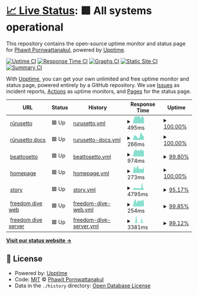 # [📈 Live Status](https://status.helloyeew.dev): <!--live status--> **🟩 All systems operational**

This repository contains the open-source uptime monitor and status page for [Phawit Pornwattanakul](helloyeew.dev), powered by [Upptime](https://github.com/upptime/upptime).

[![Uptime CI](https://github.com/helloyeew/site-uptime-monitor/workflows/Uptime%20CI/badge.svg)](https://github.com/helloyeew/site-uptime-monitor/actions?query=workflow%3A%22Uptime+CI%22)
[![Response Time CI](https://github.com/helloyeew/site-uptime-monitor/workflows/Response%20Time%20CI/badge.svg)](https://github.com/helloyeew/site-uptime-monitor/actions?query=workflow%3A%22Response+Time+CI%22)
[![Graphs CI](https://github.com/helloyeew/site-uptime-monitor/workflows/Graphs%20CI/badge.svg)](https://github.com/helloyeew/site-uptime-monitor/actions?query=workflow%3A%22Graphs+CI%22)
[![Static Site CI](https://github.com/helloyeew/site-uptime-monitor/workflows/Static%20Site%20CI/badge.svg)](https://github.com/helloyeew/site-uptime-monitor/actions?query=workflow%3A%22Static+Site+CI%22)
[![Summary CI](https://github.com/helloyeew/site-uptime-monitor/workflows/Summary%20CI/badge.svg)](https://github.com/helloyeew/site-uptime-monitor/actions?query=workflow%3A%22Summary+CI%22)

With [Upptime](https://upptime.js.org), you can get your own unlimited and free uptime monitor and status page, powered entirely by a GitHub repository. We use [Issues](https://github.com/helloyeew/site-uptime-monitor/issues) as incident reports, [Actions](https://github.com/helloyeew/site-uptime-monitor/actions) as uptime monitors, and [Pages](https://status.helloyeew.dev) for the status page.

<!--start: status pages-->
<!-- This summary is generated by Upptime (https://github.com/upptime/upptime) -->
<!-- Do not edit this manually, your changes will be overwritten -->
<!-- prettier-ignore -->
| URL | Status | History | Response Time | Uptime |
| --- | ------ | ------- | ------------- | ------ |
| <img alt="" src="https://icons.duckduckgo.com/ip3/rulesets.info.ico" height="13"> [rūrusetto](https://rulesets.info/) | 🟩 Up | [rurusetto.yml](https://github.com/HelloYeew/site-uptime-monitor/commits/HEAD/history/rurusetto.yml) | <details><summary><img alt="Response time graph" src="./graphs/rurusetto/response-time-week.png" height="20"> 495ms</summary><br><a href="https://helloyeew.github.io/site-uptime-monitor/history/rurusetto"><img alt="Response time 647" src="https://img.shields.io/endpoint?url=https%3A%2F%2Fraw.githubusercontent.com%2FHelloYeew%2Fsite-uptime-monitor%2FHEAD%2Fapi%2Frurusetto%2Fresponse-time.json"></a><br><a href="https://helloyeew.github.io/site-uptime-monitor/history/rurusetto"><img alt="24-hour response time 342" src="https://img.shields.io/endpoint?url=https%3A%2F%2Fraw.githubusercontent.com%2FHelloYeew%2Fsite-uptime-monitor%2FHEAD%2Fapi%2Frurusetto%2Fresponse-time-day.json"></a><br><a href="https://helloyeew.github.io/site-uptime-monitor/history/rurusetto"><img alt="7-day response time 495" src="https://img.shields.io/endpoint?url=https%3A%2F%2Fraw.githubusercontent.com%2FHelloYeew%2Fsite-uptime-monitor%2FHEAD%2Fapi%2Frurusetto%2Fresponse-time-week.json"></a><br><a href="https://helloyeew.github.io/site-uptime-monitor/history/rurusetto"><img alt="30-day response time 449" src="https://img.shields.io/endpoint?url=https%3A%2F%2Fraw.githubusercontent.com%2FHelloYeew%2Fsite-uptime-monitor%2FHEAD%2Fapi%2Frurusetto%2Fresponse-time-month.json"></a><br><a href="https://helloyeew.github.io/site-uptime-monitor/history/rurusetto"><img alt="1-year response time 542" src="https://img.shields.io/endpoint?url=https%3A%2F%2Fraw.githubusercontent.com%2FHelloYeew%2Fsite-uptime-monitor%2FHEAD%2Fapi%2Frurusetto%2Fresponse-time-year.json"></a></details> | <details><summary><a href="https://helloyeew.github.io/site-uptime-monitor/history/rurusetto">100.00%</a></summary><a href="https://helloyeew.github.io/site-uptime-monitor/history/rurusetto"><img alt="All-time uptime 99.97%" src="https://img.shields.io/endpoint?url=https%3A%2F%2Fraw.githubusercontent.com%2FHelloYeew%2Fsite-uptime-monitor%2FHEAD%2Fapi%2Frurusetto%2Fuptime.json"></a><br><a href="https://helloyeew.github.io/site-uptime-monitor/history/rurusetto"><img alt="24-hour uptime 100.00%" src="https://img.shields.io/endpoint?url=https%3A%2F%2Fraw.githubusercontent.com%2FHelloYeew%2Fsite-uptime-monitor%2FHEAD%2Fapi%2Frurusetto%2Fuptime-day.json"></a><br><a href="https://helloyeew.github.io/site-uptime-monitor/history/rurusetto"><img alt="7-day uptime 100.00%" src="https://img.shields.io/endpoint?url=https%3A%2F%2Fraw.githubusercontent.com%2FHelloYeew%2Fsite-uptime-monitor%2FHEAD%2Fapi%2Frurusetto%2Fuptime-week.json"></a><br><a href="https://helloyeew.github.io/site-uptime-monitor/history/rurusetto"><img alt="30-day uptime 100.00%" src="https://img.shields.io/endpoint?url=https%3A%2F%2Fraw.githubusercontent.com%2FHelloYeew%2Fsite-uptime-monitor%2FHEAD%2Fapi%2Frurusetto%2Fuptime-month.json"></a><br><a href="https://helloyeew.github.io/site-uptime-monitor/history/rurusetto"><img alt="1-year uptime 99.96%" src="https://img.shields.io/endpoint?url=https%3A%2F%2Fraw.githubusercontent.com%2FHelloYeew%2Fsite-uptime-monitor%2FHEAD%2Fapi%2Frurusetto%2Fuptime-year.json"></a></details>
| <img alt="" src="https://icons.duckduckgo.com/ip3/docs.rulesets.info.ico" height="13"> [rūrusetto docs](https://docs.rulesets.info/) | 🟩 Up | [rurusetto-docs.yml](https://github.com/HelloYeew/site-uptime-monitor/commits/HEAD/history/rurusetto-docs.yml) | <details><summary><img alt="Response time graph" src="./graphs/rurusetto-docs/response-time-week.png" height="20"> 266ms</summary><br><a href="https://helloyeew.github.io/site-uptime-monitor/history/rurusetto-docs"><img alt="Response time 384" src="https://img.shields.io/endpoint?url=https%3A%2F%2Fraw.githubusercontent.com%2FHelloYeew%2Fsite-uptime-monitor%2FHEAD%2Fapi%2Frurusetto-docs%2Fresponse-time.json"></a><br><a href="https://helloyeew.github.io/site-uptime-monitor/history/rurusetto-docs"><img alt="24-hour response time 282" src="https://img.shields.io/endpoint?url=https%3A%2F%2Fraw.githubusercontent.com%2FHelloYeew%2Fsite-uptime-monitor%2FHEAD%2Fapi%2Frurusetto-docs%2Fresponse-time-day.json"></a><br><a href="https://helloyeew.github.io/site-uptime-monitor/history/rurusetto-docs"><img alt="7-day response time 266" src="https://img.shields.io/endpoint?url=https%3A%2F%2Fraw.githubusercontent.com%2FHelloYeew%2Fsite-uptime-monitor%2FHEAD%2Fapi%2Frurusetto-docs%2Fresponse-time-week.json"></a><br><a href="https://helloyeew.github.io/site-uptime-monitor/history/rurusetto-docs"><img alt="30-day response time 269" src="https://img.shields.io/endpoint?url=https%3A%2F%2Fraw.githubusercontent.com%2FHelloYeew%2Fsite-uptime-monitor%2FHEAD%2Fapi%2Frurusetto-docs%2Fresponse-time-month.json"></a><br><a href="https://helloyeew.github.io/site-uptime-monitor/history/rurusetto-docs"><img alt="1-year response time 395" src="https://img.shields.io/endpoint?url=https%3A%2F%2Fraw.githubusercontent.com%2FHelloYeew%2Fsite-uptime-monitor%2FHEAD%2Fapi%2Frurusetto-docs%2Fresponse-time-year.json"></a></details> | <details><summary><a href="https://helloyeew.github.io/site-uptime-monitor/history/rurusetto-docs">100.00%</a></summary><a href="https://helloyeew.github.io/site-uptime-monitor/history/rurusetto-docs"><img alt="All-time uptime 99.95%" src="https://img.shields.io/endpoint?url=https%3A%2F%2Fraw.githubusercontent.com%2FHelloYeew%2Fsite-uptime-monitor%2FHEAD%2Fapi%2Frurusetto-docs%2Fuptime.json"></a><br><a href="https://helloyeew.github.io/site-uptime-monitor/history/rurusetto-docs"><img alt="24-hour uptime 100.00%" src="https://img.shields.io/endpoint?url=https%3A%2F%2Fraw.githubusercontent.com%2FHelloYeew%2Fsite-uptime-monitor%2FHEAD%2Fapi%2Frurusetto-docs%2Fuptime-day.json"></a><br><a href="https://helloyeew.github.io/site-uptime-monitor/history/rurusetto-docs"><img alt="7-day uptime 100.00%" src="https://img.shields.io/endpoint?url=https%3A%2F%2Fraw.githubusercontent.com%2FHelloYeew%2Fsite-uptime-monitor%2FHEAD%2Fapi%2Frurusetto-docs%2Fuptime-week.json"></a><br><a href="https://helloyeew.github.io/site-uptime-monitor/history/rurusetto-docs"><img alt="30-day uptime 100.00%" src="https://img.shields.io/endpoint?url=https%3A%2F%2Fraw.githubusercontent.com%2FHelloYeew%2Fsite-uptime-monitor%2FHEAD%2Fapi%2Frurusetto-docs%2Fuptime-month.json"></a><br><a href="https://helloyeew.github.io/site-uptime-monitor/history/rurusetto-docs"><img alt="1-year uptime 99.95%" src="https://img.shields.io/endpoint?url=https%3A%2F%2Fraw.githubusercontent.com%2FHelloYeew%2Fsite-uptime-monitor%2FHEAD%2Fapi%2Frurusetto-docs%2Fuptime-year.json"></a></details>
| <img alt="" src="https://icons.duckduckgo.com/ip3/beatsets.info.ico" height="13"> [beattosetto](https://beatsets.info/) | 🟩 Up | [beattosetto.yml](https://github.com/HelloYeew/site-uptime-monitor/commits/HEAD/history/beattosetto.yml) | <details><summary><img alt="Response time graph" src="./graphs/beattosetto/response-time-week.png" height="20"> 974ms</summary><br><a href="https://helloyeew.github.io/site-uptime-monitor/history/beattosetto"><img alt="Response time 986" src="https://img.shields.io/endpoint?url=https%3A%2F%2Fraw.githubusercontent.com%2FHelloYeew%2Fsite-uptime-monitor%2FHEAD%2Fapi%2Fbeattosetto%2Fresponse-time.json"></a><br><a href="https://helloyeew.github.io/site-uptime-monitor/history/beattosetto"><img alt="24-hour response time 821" src="https://img.shields.io/endpoint?url=https%3A%2F%2Fraw.githubusercontent.com%2FHelloYeew%2Fsite-uptime-monitor%2FHEAD%2Fapi%2Fbeattosetto%2Fresponse-time-day.json"></a><br><a href="https://helloyeew.github.io/site-uptime-monitor/history/beattosetto"><img alt="7-day response time 974" src="https://img.shields.io/endpoint?url=https%3A%2F%2Fraw.githubusercontent.com%2FHelloYeew%2Fsite-uptime-monitor%2FHEAD%2Fapi%2Fbeattosetto%2Fresponse-time-week.json"></a><br><a href="https://helloyeew.github.io/site-uptime-monitor/history/beattosetto"><img alt="30-day response time 957" src="https://img.shields.io/endpoint?url=https%3A%2F%2Fraw.githubusercontent.com%2FHelloYeew%2Fsite-uptime-monitor%2FHEAD%2Fapi%2Fbeattosetto%2Fresponse-time-month.json"></a><br><a href="https://helloyeew.github.io/site-uptime-monitor/history/beattosetto"><img alt="1-year response time 978" src="https://img.shields.io/endpoint?url=https%3A%2F%2Fraw.githubusercontent.com%2FHelloYeew%2Fsite-uptime-monitor%2FHEAD%2Fapi%2Fbeattosetto%2Fresponse-time-year.json"></a></details> | <details><summary><a href="https://helloyeew.github.io/site-uptime-monitor/history/beattosetto">99.80%</a></summary><a href="https://helloyeew.github.io/site-uptime-monitor/history/beattosetto"><img alt="All-time uptime 99.99%" src="https://img.shields.io/endpoint?url=https%3A%2F%2Fraw.githubusercontent.com%2FHelloYeew%2Fsite-uptime-monitor%2FHEAD%2Fapi%2Fbeattosetto%2Fuptime.json"></a><br><a href="https://helloyeew.github.io/site-uptime-monitor/history/beattosetto"><img alt="24-hour uptime 100.00%" src="https://img.shields.io/endpoint?url=https%3A%2F%2Fraw.githubusercontent.com%2FHelloYeew%2Fsite-uptime-monitor%2FHEAD%2Fapi%2Fbeattosetto%2Fuptime-day.json"></a><br><a href="https://helloyeew.github.io/site-uptime-monitor/history/beattosetto"><img alt="7-day uptime 99.80%" src="https://img.shields.io/endpoint?url=https%3A%2F%2Fraw.githubusercontent.com%2FHelloYeew%2Fsite-uptime-monitor%2FHEAD%2Fapi%2Fbeattosetto%2Fuptime-week.json"></a><br><a href="https://helloyeew.github.io/site-uptime-monitor/history/beattosetto"><img alt="30-day uptime 99.95%" src="https://img.shields.io/endpoint?url=https%3A%2F%2Fraw.githubusercontent.com%2FHelloYeew%2Fsite-uptime-monitor%2FHEAD%2Fapi%2Fbeattosetto%2Fuptime-month.json"></a><br><a href="https://helloyeew.github.io/site-uptime-monitor/history/beattosetto"><img alt="1-year uptime 100.00%" src="https://img.shields.io/endpoint?url=https%3A%2F%2Fraw.githubusercontent.com%2FHelloYeew%2Fsite-uptime-monitor%2FHEAD%2Fapi%2Fbeattosetto%2Fuptime-year.json"></a></details>
| <img alt="" src="https://icons.duckduckgo.com/ip3/helloyeew.dev.ico" height="13"> [homepage](https://helloyeew.dev/) | 🟩 Up | [homepage.yml](https://github.com/HelloYeew/site-uptime-monitor/commits/HEAD/history/homepage.yml) | <details><summary><img alt="Response time graph" src="./graphs/homepage/response-time-week.png" height="20"> 273ms</summary><br><a href="https://helloyeew.github.io/site-uptime-monitor/history/homepage"><img alt="Response time 338" src="https://img.shields.io/endpoint?url=https%3A%2F%2Fraw.githubusercontent.com%2FHelloYeew%2Fsite-uptime-monitor%2FHEAD%2Fapi%2Fhomepage%2Fresponse-time.json"></a><br><a href="https://helloyeew.github.io/site-uptime-monitor/history/homepage"><img alt="24-hour response time 334" src="https://img.shields.io/endpoint?url=https%3A%2F%2Fraw.githubusercontent.com%2FHelloYeew%2Fsite-uptime-monitor%2FHEAD%2Fapi%2Fhomepage%2Fresponse-time-day.json"></a><br><a href="https://helloyeew.github.io/site-uptime-monitor/history/homepage"><img alt="7-day response time 273" src="https://img.shields.io/endpoint?url=https%3A%2F%2Fraw.githubusercontent.com%2FHelloYeew%2Fsite-uptime-monitor%2FHEAD%2Fapi%2Fhomepage%2Fresponse-time-week.json"></a><br><a href="https://helloyeew.github.io/site-uptime-monitor/history/homepage"><img alt="30-day response time 310" src="https://img.shields.io/endpoint?url=https%3A%2F%2Fraw.githubusercontent.com%2FHelloYeew%2Fsite-uptime-monitor%2FHEAD%2Fapi%2Fhomepage%2Fresponse-time-month.json"></a><br><a href="https://helloyeew.github.io/site-uptime-monitor/history/homepage"><img alt="1-year response time 344" src="https://img.shields.io/endpoint?url=https%3A%2F%2Fraw.githubusercontent.com%2FHelloYeew%2Fsite-uptime-monitor%2FHEAD%2Fapi%2Fhomepage%2Fresponse-time-year.json"></a></details> | <details><summary><a href="https://helloyeew.github.io/site-uptime-monitor/history/homepage">100.00%</a></summary><a href="https://helloyeew.github.io/site-uptime-monitor/history/homepage"><img alt="All-time uptime 100.00%" src="https://img.shields.io/endpoint?url=https%3A%2F%2Fraw.githubusercontent.com%2FHelloYeew%2Fsite-uptime-monitor%2FHEAD%2Fapi%2Fhomepage%2Fuptime.json"></a><br><a href="https://helloyeew.github.io/site-uptime-monitor/history/homepage"><img alt="24-hour uptime 100.00%" src="https://img.shields.io/endpoint?url=https%3A%2F%2Fraw.githubusercontent.com%2FHelloYeew%2Fsite-uptime-monitor%2FHEAD%2Fapi%2Fhomepage%2Fuptime-day.json"></a><br><a href="https://helloyeew.github.io/site-uptime-monitor/history/homepage"><img alt="7-day uptime 100.00%" src="https://img.shields.io/endpoint?url=https%3A%2F%2Fraw.githubusercontent.com%2FHelloYeew%2Fsite-uptime-monitor%2FHEAD%2Fapi%2Fhomepage%2Fuptime-week.json"></a><br><a href="https://helloyeew.github.io/site-uptime-monitor/history/homepage"><img alt="30-day uptime 100.00%" src="https://img.shields.io/endpoint?url=https%3A%2F%2Fraw.githubusercontent.com%2FHelloYeew%2Fsite-uptime-monitor%2FHEAD%2Fapi%2Fhomepage%2Fuptime-month.json"></a><br><a href="https://helloyeew.github.io/site-uptime-monitor/history/homepage"><img alt="1-year uptime 100.00%" src="https://img.shields.io/endpoint?url=https%3A%2F%2Fraw.githubusercontent.com%2FHelloYeew%2Fsite-uptime-monitor%2FHEAD%2Fapi%2Fhomepage%2Fuptime-year.json"></a></details>
| <img alt="" src="https://icons.duckduckgo.com/ip3/story.helloyeew.dev.ico" height="13"> [story](https://story.helloyeew.dev/) | 🟩 Up | [story.yml](https://github.com/HelloYeew/site-uptime-monitor/commits/HEAD/history/story.yml) | <details><summary><img alt="Response time graph" src="./graphs/story/response-time-week.png" height="20"> 4795ms</summary><br><a href="https://helloyeew.github.io/site-uptime-monitor/history/story"><img alt="Response time 1239" src="https://img.shields.io/endpoint?url=https%3A%2F%2Fraw.githubusercontent.com%2FHelloYeew%2Fsite-uptime-monitor%2FHEAD%2Fapi%2Fstory%2Fresponse-time.json"></a><br><a href="https://helloyeew.github.io/site-uptime-monitor/history/story"><img alt="24-hour response time 16009" src="https://img.shields.io/endpoint?url=https%3A%2F%2Fraw.githubusercontent.com%2FHelloYeew%2Fsite-uptime-monitor%2FHEAD%2Fapi%2Fstory%2Fresponse-time-day.json"></a><br><a href="https://helloyeew.github.io/site-uptime-monitor/history/story"><img alt="7-day response time 4795" src="https://img.shields.io/endpoint?url=https%3A%2F%2Fraw.githubusercontent.com%2FHelloYeew%2Fsite-uptime-monitor%2FHEAD%2Fapi%2Fstory%2Fresponse-time-week.json"></a><br><a href="https://helloyeew.github.io/site-uptime-monitor/history/story"><img alt="30-day response time 2255" src="https://img.shields.io/endpoint?url=https%3A%2F%2Fraw.githubusercontent.com%2FHelloYeew%2Fsite-uptime-monitor%2FHEAD%2Fapi%2Fstory%2Fresponse-time-month.json"></a><br><a href="https://helloyeew.github.io/site-uptime-monitor/history/story"><img alt="1-year response time 1239" src="https://img.shields.io/endpoint?url=https%3A%2F%2Fraw.githubusercontent.com%2FHelloYeew%2Fsite-uptime-monitor%2FHEAD%2Fapi%2Fstory%2Fresponse-time-year.json"></a></details> | <details><summary><a href="https://helloyeew.github.io/site-uptime-monitor/history/story">95.17%</a></summary><a href="https://helloyeew.github.io/site-uptime-monitor/history/story"><img alt="All-time uptime 99.57%" src="https://img.shields.io/endpoint?url=https%3A%2F%2Fraw.githubusercontent.com%2FHelloYeew%2Fsite-uptime-monitor%2FHEAD%2Fapi%2Fstory%2Fuptime.json"></a><br><a href="https://helloyeew.github.io/site-uptime-monitor/history/story"><img alt="24-hour uptime 71.66%" src="https://img.shields.io/endpoint?url=https%3A%2F%2Fraw.githubusercontent.com%2FHelloYeew%2Fsite-uptime-monitor%2FHEAD%2Fapi%2Fstory%2Fuptime-day.json"></a><br><a href="https://helloyeew.github.io/site-uptime-monitor/history/story"><img alt="7-day uptime 95.17%" src="https://img.shields.io/endpoint?url=https%3A%2F%2Fraw.githubusercontent.com%2FHelloYeew%2Fsite-uptime-monitor%2FHEAD%2Fapi%2Fstory%2Fuptime-week.json"></a><br><a href="https://helloyeew.github.io/site-uptime-monitor/history/story"><img alt="30-day uptime 98.77%" src="https://img.shields.io/endpoint?url=https%3A%2F%2Fraw.githubusercontent.com%2FHelloYeew%2Fsite-uptime-monitor%2FHEAD%2Fapi%2Fstory%2Fuptime-month.json"></a><br><a href="https://helloyeew.github.io/site-uptime-monitor/history/story"><img alt="1-year uptime 99.57%" src="https://img.shields.io/endpoint?url=https%3A%2F%2Fraw.githubusercontent.com%2FHelloYeew%2Fsite-uptime-monitor%2FHEAD%2Fapi%2Fstory%2Fuptime-year.json"></a></details>
| <img alt="" src="https://icons.duckduckgo.com/ip3/game.rulesets.info.ico" height="13"> [freedom dive web](https://game.rulesets.info/) | 🟩 Up | [freedom-dive-web.yml](https://github.com/HelloYeew/site-uptime-monitor/commits/HEAD/history/freedom-dive-web.yml) | <details><summary><img alt="Response time graph" src="./graphs/freedom-dive-web/response-time-week.png" height="20"> 254ms</summary><br><a href="https://helloyeew.github.io/site-uptime-monitor/history/freedom-dive-web"><img alt="Response time 323" src="https://img.shields.io/endpoint?url=https%3A%2F%2Fraw.githubusercontent.com%2FHelloYeew%2Fsite-uptime-monitor%2FHEAD%2Fapi%2Ffreedom-dive-web%2Fresponse-time.json"></a><br><a href="https://helloyeew.github.io/site-uptime-monitor/history/freedom-dive-web"><img alt="24-hour response time 211" src="https://img.shields.io/endpoint?url=https%3A%2F%2Fraw.githubusercontent.com%2FHelloYeew%2Fsite-uptime-monitor%2FHEAD%2Fapi%2Ffreedom-dive-web%2Fresponse-time-day.json"></a><br><a href="https://helloyeew.github.io/site-uptime-monitor/history/freedom-dive-web"><img alt="7-day response time 254" src="https://img.shields.io/endpoint?url=https%3A%2F%2Fraw.githubusercontent.com%2FHelloYeew%2Fsite-uptime-monitor%2FHEAD%2Fapi%2Ffreedom-dive-web%2Fresponse-time-week.json"></a><br><a href="https://helloyeew.github.io/site-uptime-monitor/history/freedom-dive-web"><img alt="30-day response time 360" src="https://img.shields.io/endpoint?url=https%3A%2F%2Fraw.githubusercontent.com%2FHelloYeew%2Fsite-uptime-monitor%2FHEAD%2Fapi%2Ffreedom-dive-web%2Fresponse-time-month.json"></a><br><a href="https://helloyeew.github.io/site-uptime-monitor/history/freedom-dive-web"><img alt="1-year response time 323" src="https://img.shields.io/endpoint?url=https%3A%2F%2Fraw.githubusercontent.com%2FHelloYeew%2Fsite-uptime-monitor%2FHEAD%2Fapi%2Ffreedom-dive-web%2Fresponse-time-year.json"></a></details> | <details><summary><a href="https://helloyeew.github.io/site-uptime-monitor/history/freedom-dive-web">99.85%</a></summary><a href="https://helloyeew.github.io/site-uptime-monitor/history/freedom-dive-web"><img alt="All-time uptime 99.94%" src="https://img.shields.io/endpoint?url=https%3A%2F%2Fraw.githubusercontent.com%2FHelloYeew%2Fsite-uptime-monitor%2FHEAD%2Fapi%2Ffreedom-dive-web%2Fuptime.json"></a><br><a href="https://helloyeew.github.io/site-uptime-monitor/history/freedom-dive-web"><img alt="24-hour uptime 100.00%" src="https://img.shields.io/endpoint?url=https%3A%2F%2Fraw.githubusercontent.com%2FHelloYeew%2Fsite-uptime-monitor%2FHEAD%2Fapi%2Ffreedom-dive-web%2Fuptime-day.json"></a><br><a href="https://helloyeew.github.io/site-uptime-monitor/history/freedom-dive-web"><img alt="7-day uptime 99.85%" src="https://img.shields.io/endpoint?url=https%3A%2F%2Fraw.githubusercontent.com%2FHelloYeew%2Fsite-uptime-monitor%2FHEAD%2Fapi%2Ffreedom-dive-web%2Fuptime-week.json"></a><br><a href="https://helloyeew.github.io/site-uptime-monitor/history/freedom-dive-web"><img alt="30-day uptime 99.96%" src="https://img.shields.io/endpoint?url=https%3A%2F%2Fraw.githubusercontent.com%2FHelloYeew%2Fsite-uptime-monitor%2FHEAD%2Fapi%2Ffreedom-dive-web%2Fuptime-month.json"></a><br><a href="https://helloyeew.github.io/site-uptime-monitor/history/freedom-dive-web"><img alt="1-year uptime 99.94%" src="https://img.shields.io/endpoint?url=https%3A%2F%2Fraw.githubusercontent.com%2FHelloYeew%2Fsite-uptime-monitor%2FHEAD%2Fapi%2Ffreedom-dive-web%2Fuptime-year.json"></a></details>
| <img alt="" src="https://icons.duckduckgo.com/ip3/server.rulesets.info.ico" height="13"> [freedom dive server](https://server.rulesets.info/) | 🟩 Up | [freedom-dive-server.yml](https://github.com/HelloYeew/site-uptime-monitor/commits/HEAD/history/freedom-dive-server.yml) | <details><summary><img alt="Response time graph" src="./graphs/freedom-dive-server/response-time-week.png" height="20"> 3381ms</summary><br><a href="https://helloyeew.github.io/site-uptime-monitor/history/freedom-dive-server"><img alt="Response time 701" src="https://img.shields.io/endpoint?url=https%3A%2F%2Fraw.githubusercontent.com%2FHelloYeew%2Fsite-uptime-monitor%2FHEAD%2Fapi%2Ffreedom-dive-server%2Fresponse-time.json"></a><br><a href="https://helloyeew.github.io/site-uptime-monitor/history/freedom-dive-server"><img alt="24-hour response time 273" src="https://img.shields.io/endpoint?url=https%3A%2F%2Fraw.githubusercontent.com%2FHelloYeew%2Fsite-uptime-monitor%2FHEAD%2Fapi%2Ffreedom-dive-server%2Fresponse-time-day.json"></a><br><a href="https://helloyeew.github.io/site-uptime-monitor/history/freedom-dive-server"><img alt="7-day response time 3381" src="https://img.shields.io/endpoint?url=https%3A%2F%2Fraw.githubusercontent.com%2FHelloYeew%2Fsite-uptime-monitor%2FHEAD%2Fapi%2Ffreedom-dive-server%2Fresponse-time-week.json"></a><br><a href="https://helloyeew.github.io/site-uptime-monitor/history/freedom-dive-server"><img alt="30-day response time 1137" src="https://img.shields.io/endpoint?url=https%3A%2F%2Fraw.githubusercontent.com%2FHelloYeew%2Fsite-uptime-monitor%2FHEAD%2Fapi%2Ffreedom-dive-server%2Fresponse-time-month.json"></a><br><a href="https://helloyeew.github.io/site-uptime-monitor/history/freedom-dive-server"><img alt="1-year response time 701" src="https://img.shields.io/endpoint?url=https%3A%2F%2Fraw.githubusercontent.com%2FHelloYeew%2Fsite-uptime-monitor%2FHEAD%2Fapi%2Ffreedom-dive-server%2Fresponse-time-year.json"></a></details> | <details><summary><a href="https://helloyeew.github.io/site-uptime-monitor/history/freedom-dive-server">99.12%</a></summary><a href="https://helloyeew.github.io/site-uptime-monitor/history/freedom-dive-server"><img alt="All-time uptime 99.19%" src="https://img.shields.io/endpoint?url=https%3A%2F%2Fraw.githubusercontent.com%2FHelloYeew%2Fsite-uptime-monitor%2FHEAD%2Fapi%2Ffreedom-dive-server%2Fuptime.json"></a><br><a href="https://helloyeew.github.io/site-uptime-monitor/history/freedom-dive-server"><img alt="24-hour uptime 100.00%" src="https://img.shields.io/endpoint?url=https%3A%2F%2Fraw.githubusercontent.com%2FHelloYeew%2Fsite-uptime-monitor%2FHEAD%2Fapi%2Ffreedom-dive-server%2Fuptime-day.json"></a><br><a href="https://helloyeew.github.io/site-uptime-monitor/history/freedom-dive-server"><img alt="7-day uptime 99.12%" src="https://img.shields.io/endpoint?url=https%3A%2F%2Fraw.githubusercontent.com%2FHelloYeew%2Fsite-uptime-monitor%2FHEAD%2Fapi%2Ffreedom-dive-server%2Fuptime-week.json"></a><br><a href="https://helloyeew.github.io/site-uptime-monitor/history/freedom-dive-server"><img alt="30-day uptime 99.75%" src="https://img.shields.io/endpoint?url=https%3A%2F%2Fraw.githubusercontent.com%2FHelloYeew%2Fsite-uptime-monitor%2FHEAD%2Fapi%2Ffreedom-dive-server%2Fuptime-month.json"></a><br><a href="https://helloyeew.github.io/site-uptime-monitor/history/freedom-dive-server"><img alt="1-year uptime 99.19%" src="https://img.shields.io/endpoint?url=https%3A%2F%2Fraw.githubusercontent.com%2FHelloYeew%2Fsite-uptime-monitor%2FHEAD%2Fapi%2Ffreedom-dive-server%2Fuptime-year.json"></a></details>

<!--end: status pages-->

[**Visit our status website →**](https://status.helloyeew.dev)

## 📄 License

- Powered by: [Upptime](https://github.com/upptime/upptime)
- Code: [MIT](./LICENSE) © [Phawit Pornwattanakul](helloyeew.dev)
- Data in the `./history` directory: [Open Database License](https://opendatacommons.org/licenses/odbl/1-0/)
